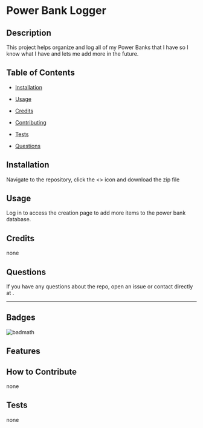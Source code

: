 # Power Bank Logger

## Description

This project helps organize and log all of my Power Banks that I have so I know what I have and lets me add more in the future.

## Table of Contents

- [Installation](#installation)
- [Usage](#usage)
- [Credits](#credits)

- [Contributing](#contributing)
- [Tests](#tests)
- [Questions](#questions)

## Installation

Navigate to the repository, click the <> icon and download the zip file

## Usage

Log in to access the creation page to add more items to the power bank database. 

## Credits

none



## Questions

If you have any questions about the repo, open an issue or contact [](https://github.com/) directly at .

---

## Badges

![badmath](https://img.shields.io/github/languages/top/nielsenjared/badmath)

## Features


## How to Contribute

none

## Tests

none
